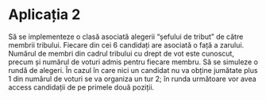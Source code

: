 # Aplicația 2
Să se implementeze o clasă asociată alegerii “șefului de tribut” de către membrii tribului. Fiecare din
cei 6 candidați are asociată o față a zarului. Numărul de membri din
cadrul tribului cu drept de vot este cunoscut, precum și numărul de voturi
admis pentru fiecare membru. Să se simuleze o rundă de alegeri. În cazul
în care nici un candidat nu va obține jumătate plus 1 din numărul de voturi
se va organiza un tur 2; în runda următoare vor avea access candidații de
pe primele două poziții.
